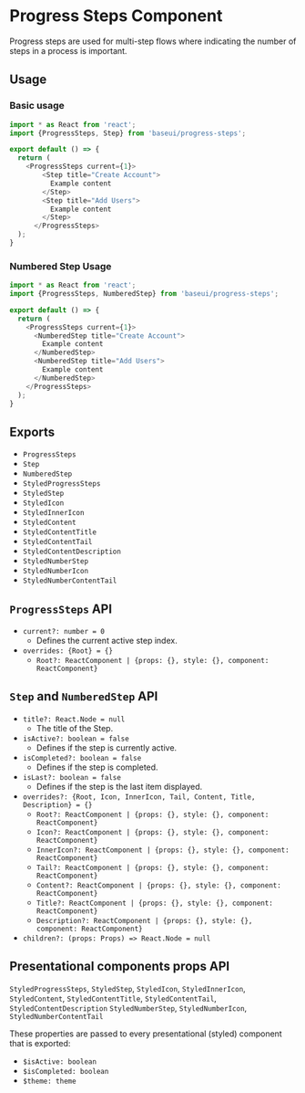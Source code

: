 # Progress Steps Component

Progress steps are used for multi-step flows where indicating the number of steps in a process is important.

## Usage

### Basic usage

```javascript
import * as React from 'react';
import {ProgressSteps, Step} from 'baseui/progress-steps';

export default () => {
  return (
    <ProgressSteps current={1}>
        <Step title="Create Account">
          Example content
        </Step>
        <Step title="Add Users">
          Example content
        </Step>
      </ProgressSteps>
  );
}
```

### Numbered Step Usage

```javascript
import * as React from 'react';
import {ProgressSteps, NumberedStep} from 'baseui/progress-steps';

export default () => {
  return (
    <ProgressSteps current={1}>
      <NumberedStep title="Create Account">
        Example content
      </NumberedStep>
      <NumberedStep title="Add Users">
        Example content
      </NumberedStep>
    </ProgressSteps>
  );
}
```

## Exports

* `ProgressSteps`
* `Step`
* `NumberedStep`
* `StyledProgressSteps`
* `StyledStep`
* `StyledIcon`
* `StyledInnerIcon`
* `StyledContent`
* `StyledContentTitle`
* `StyledContentTail`
* `StyledContentDescription`
* `StyledNumberStep`
* `StyledNumberIcon`
* `StyledNumberContentTail`

## `ProgressSteps` API

* `current?: number = 0`
  * Defines the current active step index.
* `overrides: {Root} = {}`
  * `Root?: ReactComponent | {props: {}, style: {}, component: ReactComponent}`

## `Step` and `NumberedStep` API

* `title?: React.Node = null`
  * The title of the Step.
* `isActive?: boolean = false`
  * Defines if the step is currently active.
* `isCompleted?: boolean = false`
  * Defines if the step is completed.
* `isLast?: boolean = false`
  * Defines if the step is the last item displayed.
* `overrides?: {Root, Icon, InnerIcon, Tail, Content, Title, Description} = {}`
  * `Root?: ReactComponent | {props: {}, style: {}, component: ReactComponent}`
  * `Icon?: ReactComponent | {props: {}, style: {}, component: ReactComponent}`
  * `InnerIcon?: ReactComponent | {props: {}, style: {}, component: ReactComponent}`
  * `Tail?: ReactComponent | {props: {}, style: {}, component: ReactComponent}`
  * `Content?: ReactComponent | {props: {}, style: {}, component: ReactComponent}`
  * `Title?: ReactComponent | {props: {}, style: {}, component: ReactComponent}`
  * `Description?: ReactComponent | {props: {}, style: {}, component: ReactComponent}`
* `children?: (props: Props) => React.Node = null`

## Presentational components props API

`StyledProgressSteps`, `StyledStep`, `StyledIcon`, `StyledInnerIcon`, `StyledContent`,
`StyledContentTitle`, `StyledContentTail`, `StyledContentDescription` `StyledNumberStep`,
`StyledNumberIcon`, `StyledNumberContentTail`

These properties are passed to every presentational (styled) component that is exported:

* `$isActive: boolean`
* `$isCompleted: boolean`
* `$theme: theme`
